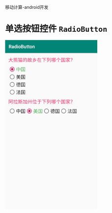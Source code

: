 移动计算-android开发

# 单选按钮控件 `RadioButton`

<img src="https://github.com/tsingke/AndroidCodes/blob/master/1_UI/UI_widgets/4_RadioButton/RadioButton.png" width=300 height=552 /> 
